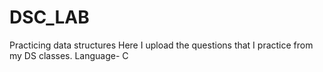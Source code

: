 # DSC_LAB
Practicing data structures
Here I upload the questions that I practice from my DS classes.
Language- C
